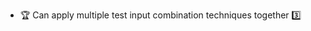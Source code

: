 * <span id="outcome-explain">:trophy: Can apply multiple test input combination techniques together :three:</span>
